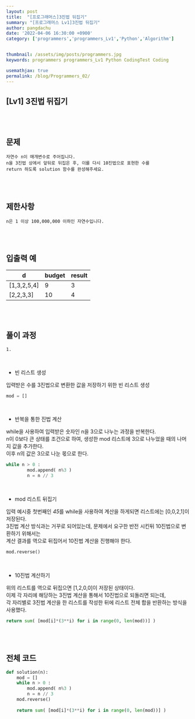```yaml
---
layout: post
title:  "[프로그래머스]3진법 뒤집기"
summary: "[프로그래머스 Lv1]3진법 뒤집기"
author: pangdachu
date: '2022-04-06 16:30:00 +0900'
category: ['programmers','programmers_Lv1','Python','Algorithm']


thumbnail: /assets/img/posts/programmers.jpg
keywords: programmers programmers_Lv1 Python CodingTest Coding

usemathjax: true
permalink: /blog/Programmers_02/
---
```


## [Lv1] 3진법 뒤집기
<br>
<br>


문제
---------
```
자연수 n이 매개변수로 주어집니다.     
n을 3진법 상에서 앞뒤로 뒤집은 후, 이를 다시 10진법으로 표현한 수를    
return 하도록 solution 함수를 완성해주세요.
```
<br>
<br>

제한사항
---------
```
n은 1 이상 100,000,000 이하인 자연수입니다.  
```
<br>
<br>

입출력 예
---------
|d|budget|result|               
|---|---|---|               
|[1,3,2,5,4]|9|3|                     
|[2,2,3,3]|10|4|                   
<br>
<br>

풀이 과정
---------
```
1.   
```
<br>

* 빈 리스트 생성

입력받은 수를 3진법으로 변환한 값을 저장하기 위한 빈 리스트 생성 

```python
mod = []
```
<br>

* 반복을 통한 진법 계산

while을 사용하여 입력받은 숫자인 n을 3으로 나누는 과정을 반복한다.      
n이 0보다 큰 상태를 조건으로 하여, 생성한 mod 리스트에 3으로 나누었을 때의 나머지 값을 추가한다.        
이후 n의 값은 3으로 나눈 몫으로 한다.       

```python
while n > 0 :
        mod.append( n%3 )
        n = n // 3
```
<br>

* mod 리스트 뒤집기

입력 예시중 첫번째인 *45*를 while을 사용하여 계산을 하게되면 리스트에는 [0,0,2,1]이 저장된다.     
3진법 계산 방식과는 거꾸로 되어있는데, 문제에서 요구한 반전 시킨뒤 10진법으로 변환하기 위해서는     
계산 결과를 역으로 뒤집어서 10진법 계산을 진행해야 한다.        

```python
mod.reverse()
```
<br>

* 10진법 계산하기

위의 리스트를 역으로 뒤집으면 [1,2,0,0]이 저장된 상태이다.      
이제 각 자리에 해당하는 3진법 계산을 통해서 10진법으로 되돌리면 되는데,     
각 자리별로 3진법 계산을 한 리스트를 작성한 뒤에 리스트 전체 합을 반환하는 방식을 사용했다.      

```python
return sum( [mod[i]*(3**i) for i in range(0, len(mod))] )
```
<br>
<br>

전체 코드
---------
```python
def solution(n):
    mod = []
    while n > 0 :
        mod.append( n%3 )
        n = n // 3
    mod.reverse()
    
    return sum( [mod[i]*(3**i) for i in range(0, len(mod))] )
```

